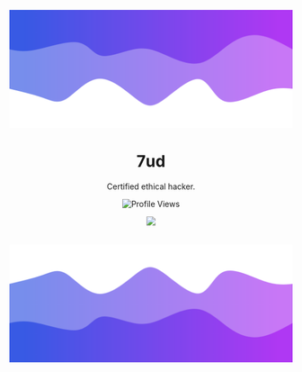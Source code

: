 
![Header](./header.png)

<h1 align="center">7ud</h1>
<p align="center">Certified ethical hacker.</p>
  <p align="center">
    <img src="https://komarev.com/ghpvc/?username=7ud" alt="Profile Views">
  </p>
</a>

<p align="center">
  <img src="https://discord.c99.nl/widget/theme-4/853235917569523713.png" />
  <br />
  <br />
</p>

![Footer](./footer.png)
